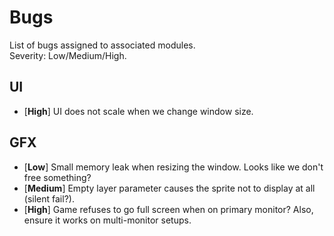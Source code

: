 # Bugs

List of bugs assigned to associated modules.  
Severity: Low/Medium/High.

## UI

- [**High**] UI does not scale when we change window size.

## GFX

- [**Low**] Small memory leak when resizing the window. Looks like we don't free something?
- [**Medium**] Empty layer parameter causes the sprite not to display at all (silent fail?).
- [**High**] Game refuses to go full screen when on primary monitor? Also, ensure it works on multi-monitor setups.
